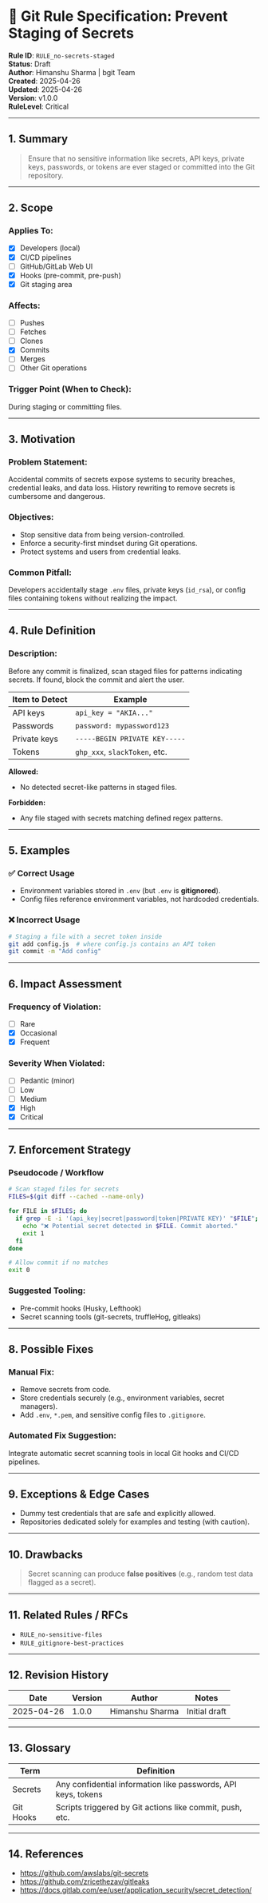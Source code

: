 # 📘 Git Rule Specification: Prevent Staging of Secrets

**Rule ID**: `RULE_no-secrets-staged`  
**Status**: Draft  
**Author**: Himanshu Sharma | bgit Team  
**Created**: 2025-04-26  
**Updated**: 2025-04-26  
**Version**: v1.0.0  
**RuleLevel**: Critical

---

## 1. Summary

> Ensure that no sensitive information like secrets, API keys, private keys, passwords, or tokens are ever staged or committed into the Git repository.

---

## 2. Scope

### Applies To:
- [x] Developers (local)
- [x] CI/CD pipelines
- [ ] GitHub/GitLab Web UI
- [x] Hooks (pre-commit, pre-push)
- [x] Git staging area

### Affects:
- [ ] Pushes
- [ ] Fetches
- [ ] Clones
- [x] Commits
- [ ] Merges
- [ ] Other Git operations

### Trigger Point (When to Check):
During staging or committing files.

---

## 3. Motivation

### Problem Statement:
Accidental commits of secrets expose systems to security breaches, credential leaks, and data loss. History rewriting to remove secrets is cumbersome and dangerous.

### Objectives:
- Stop sensitive data from being version-controlled.
- Enforce a security-first mindset during Git operations.
- Protect systems and users from credential leaks.

### Common Pitfall:
Developers accidentally stage `.env` files, private keys (`id_rsa`), or config files containing tokens without realizing the impact.

---

## 4. Rule Definition

### Description:
Before any commit is finalized, scan staged files for patterns indicating secrets. If found, block the commit and alert the user.

| Item to Detect | Example |
|----------------|---------|
| API keys | `api_key = "AKIA..."` |
| Passwords | `password: mypassword123` |
| Private keys | `-----BEGIN PRIVATE KEY-----` |
| Tokens | `ghp_xxx`, `slackToken`, etc. |

**Allowed:**  
- No detected secret-like patterns in staged files.

**Forbidden:**  
- Any file staged with secrets matching defined regex patterns.

---

## 5. Examples

### ✅ Correct Usage
- Environment variables stored in `.env` (but `.env` is **gitignored**).
- Config files reference environment variables, not hardcoded credentials.

### ❌ Incorrect Usage
```bash
# Staging a file with a secret token inside
git add config.js  # where config.js contains an API token
git commit -m "Add config"
```

---

## 6. Impact Assessment

### Frequency of Violation:
- [ ] Rare  
- [x] Occasional  
- [x] Frequent  

### Severity When Violated:
- [ ] Pedantic (minor)  
- [ ] Low  
- [ ] Medium  
- [x] High  
- [x] Critical  

---

## 7. Enforcement Strategy

### Pseudocode / Workflow
```bash
# Scan staged files for secrets
FILES=$(git diff --cached --name-only)

for FILE in $FILES; do
  if grep -E -i '(api_key|secret|password|token|PRIVATE KEY)' "$FILE"; then
    echo "❌ Potential secret detected in $FILE. Commit aborted."
    exit 1
  fi
done

# Allow commit if no matches
exit 0
```

### Suggested Tooling:
- Pre-commit hooks (Husky, Lefthook)
- Secret scanning tools (git-secrets, truffleHog, gitleaks)

---

## 8. Possible Fixes

### Manual Fix:
- Remove secrets from code.
- Store credentials securely (e.g., environment variables, secret managers).
- Add `.env`, `*.pem`, and sensitive config files to `.gitignore`.

### Automated Fix Suggestion:
Integrate automatic secret scanning tools in local Git hooks and CI/CD pipelines.

---

## 9. Exceptions & Edge Cases

- Dummy test credentials that are safe and explicitly allowed.
- Repositories dedicated solely for examples and testing (with caution).

---

## 10. Drawbacks

> Secret scanning can produce **false positives** (e.g., random test data flagged as a secret).

---

## 11. Related Rules / RFCs

- `RULE_no-sensitive-files`
- `RULE_gitignore-best-practices`

---

## 12. Revision History

| Date       | Version | Author           | Notes                        |
|------------|---------|------------------|------------------------------|
| 2025-04-26 | 1.0.0   | Himanshu Sharma   | Initial draft                |

---

## 13. Glossary

| Term          | Definition                                                  |
|---------------|--------------------------------------------------------------|
| Secrets       | Any confidential information like passwords, API keys, tokens |
| Git Hooks     | Scripts triggered by Git actions like commit, push, etc.       |

---

## 14. References

- https://github.com/awslabs/git-secrets  
- https://github.com/zricethezav/gitleaks  
- https://docs.gitlab.com/ee/user/application_security/secret_detection/
